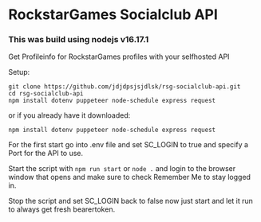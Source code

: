 # RockstarGames Socialclub API

### This was build using nodejs v16.17.1

Get Profileinfo for RockstarGames profiles with your selfhosted API

Setup:
```
git clone https://github.com/jdjdpsjsjdlsk/rsg-socialclub-api.git
cd rsg-socialclub-api
npm install dotenv puppeteer node-schedule express request
```

or if you already have it downloaded:

```
npm install dotenv puppeteer node-schedule express request
```

For the first start go into .env file and set SC_LOGIN to true and specify a Port for the API to use.

Start the script with `npm run start` or `node .` and login to the browser window that opens and make sure to check Remember Me to stay logged in.

Stop the script and set SC_LOGIN back to false now just start and let it run to always get fresh bearertoken.
